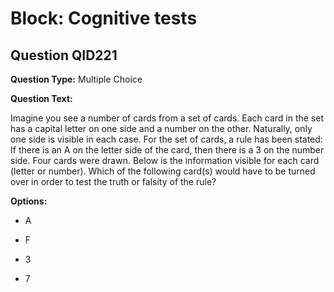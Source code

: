 # Block: Cognitive tests

## Question QID221
**Question Type:** Multiple Choice

**Question Text:**

Imagine you see a number of cards from a set of cards. Each card in the set has a capital letter on one side and a number on the other. Naturally, only one side is visible in each case. For the set of cards, a rule has been stated: If there is an A on the letter side of the card, then there is a 3 on the number side. Four cards were drawn. Below is the information visible for each card (letter or number). Which of the following card(s) would have to be turned over in order to test the truth or falsity of the rule?

**Options:**

* A

* F

* 3

* 7


